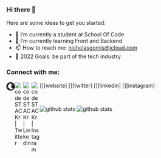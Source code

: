 ### Hi there 👋




Here are some ideas to get you started:

- 🔭 I’m currently a student at School Of Code  
- 🌱 I’m currently learning Front and Backend 
- 📫 How to reach me: nicholasgomis@icloud.com
- 🥅 2022 Goals: be part of the tech industry


### Connect with me:

[<img align="left" alt="codeSTACKr.com" width="22px" src="https://raw.githubusercontent.com/iconic/open-iconic/master/svg/globe.svg" />][website]
[<img align="left" alt="codeSTACKr | Twitter" width="22px" src="https://cdn.jsdelivr.net/npm/simple-icons@v3/icons/twitter.svg" />][twitter]
[<img align="left" alt="codeSTACKr | LinkedIn" width="22px" src="https://cdn.jsdelivr.net/npm/simple-icons@v3/icons/linkedin.svg" />][linkedin]
[<img align="left" alt="codeSTACKr | Instagram" width="22px" src="https://cdn.jsdelivr.net/npm/simple-icons@v3/icons/instagram.svg" />][instagram]

<br />


![github stats ](https://github-readme-stats.vercel.app/api?username=nicholasgomis&count_private=true&show_icons=true&theme=radical)
![github stats ](https://github-readme-stats.vercel.app/api/top-langs/?username=nicholasgomis&show_icons=true&theme=radical)

